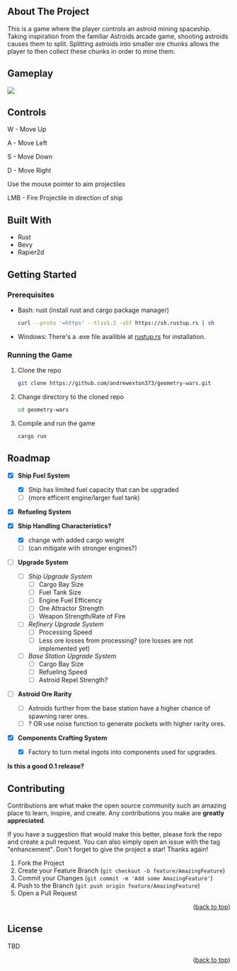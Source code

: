 <!-- ABOUT THE PROJECT -->
## About The Project

This is a game where the player controls an astroid mining spaceship. Taking inspiration from the familiar Astroids arcade game, shooting astroids causes them to split. Splitting astroids into smaller ore chunks allows the player to then collect these chunks in order to mine them.


## Gameplay

![](https://github.com/andrewexton373/geometry-wars/blob/main/resources/geometry-wars-gameplay.gif)


## Controls
W - Move Up

A - Move Left

S - Move Down

D - Move Right

Use the mouse pointer to aim projectiles

LMB - Fire Projectile in direction of ship

## Built With

* Rust
* Bevy
* Rapier2d

<!-- GETTING STARTED -->
## Getting Started

### Prerequisites

* Bash: rust (install rust and cargo package manager)
  ```sh
  curl --proto '=https' --tlsv1.2 -sSf https://sh.rustup.rs | sh
  ```
* Windows: There's a .exe file availible at [rustup.rs](https://rustup.rs/) for installation.

### Running the Game

1. Clone the repo
   ```sh
   git clone https://github.com/andrewexton373/geometry-wars.git
   ```
2. Change directory to the cloned repo
   ```sh
   cd geometry-wars
   ```
3. Compile and run the game
   ```sh
   cargo run
   ```

<!-- ROADMAP -->
## Roadmap

- [x] **Ship Fuel System**  
	- [x] Ship has limited fuel capacity that can be upgraded 
	- [ ] (more efficent engine/larger fuel tank)	
- [x] **Refueling System**  

- [x] **Ship Handling Characteristics?**  
	- [x] change with added cargo weight
	- [ ] (can mitigate with stronger engines?)  
	
- [ ] **Upgrade System**
	- [ ] *Ship Upgrade System*
		- [ ] Cargo Bay Size
		- [ ] Fuel Tank Size
		- [ ] Engine Fuel Efficency
		- [ ] Ore Attractor Strength
		- [ ] Weapon Strength/Rate of Fire  
	- [ ] *Refinery Upgrade System*
		- [ ] Processing Speed
		- [ ] Less ore losses from processing? (ore losses are not implemented yet)
	- [ ] *Base Station Upgrade System*
		- [ ] Cargo Bay Size
		- [ ] Refueling Speed
		- [ ] Astroid Repel Strength?
		
- [ ] **Astroid Ore Rarity**
	- [ ] Astroids further from the base station have a higher chance of spawning rarer ores.
	- [ ] ? OR use noise function to generate pockets with higher rarity ores.
	
- [x] **Components Crafting System**
	- [x] Factory to turn metal ingots into components used for upgrades.
	
	
**Is this a good 0.1 release?**


<!-- 
- [x] Add Changelog
- [x] Add back to top links
- [ ] Add Additional Templates w/ Examples
- [ ] Add "components" document to easily copy & paste sections of the readme
- [ ] Multi-language Support
    - [ ] Chinese
    - [ ] Spanish

See the [open issues](https://github.com/othneildrew/Best-README-Template/issues) for a full list of proposed features (and known issues). -->


<!-- CONTRIBUTING -->
## Contributing

Contributions are what make the open source community such an amazing place to learn, inspire, and create. Any contributions you make are **greatly appreciated**.

If you have a suggestion that would make this better, please fork the repo and create a pull request. You can also simply open an issue with the tag "enhancement".
Don't forget to give the project a star! Thanks again!

1. Fork the Project
2. Create your Feature Branch (`git checkout -b feature/AmazingFeature`)
3. Commit your Changes (`git commit -m 'Add some AmazingFeature'`)
4. Push to the Branch (`git push origin feature/AmazingFeature`)
5. Open a Pull Request

<p align="right">(<a href="#readme-top">back to top</a>)</p>

<!-- LICENSE -->
## License

TBD

<p align="right">(<a href="#readme-top">back to top</a>)</p>